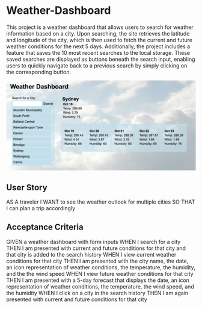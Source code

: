 # Weather-Dashboard

This project is a weather dashboard that allows users to search for weather information based on a city. Upon searching, the site retrieves the latitude and longitude of the city, which is then used to fetch the current and future weather conditions for the next 5 days. Additionally, the project includes a feature that saves the 10 most recent searches to the local storage. These saved searches are displayed as buttons beneath the search input, enabling users to quickly navigate back to a previous search by simply clicking on the corresponding button.

![deployed site](<assets/images/Screenshot 2023-10-18 at 9.48.01 am.png>)

## User Story
AS A traveler
I WANT to see the weather outlook for multiple cities
SO THAT I can plan a trip accordingly

## Acceptance Criteria
GIVEN a weather dashboard with form inputs
WHEN I search for a city
THEN I am presented with current and future conditions for that city and that city is added to the search history
WHEN I view current weather conditions for that city
THEN I am presented with the city name, the date, an icon representation of weather conditions, the temperature, the humidity, and the the wind speed
WHEN I view future weather conditions for that city
THEN I am presented with a 5-day forecast that displays the date, an icon representation of weather conditions, the temperature, the wind speed, and the humidity
WHEN I click on a city in the search history
THEN I am again presented with current and future conditions for that city